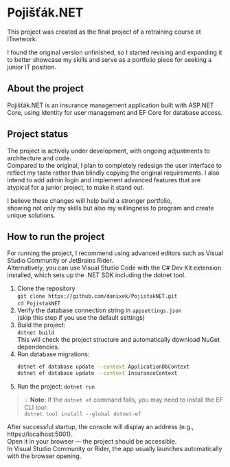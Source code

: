 # Pojišťák.NET

This project was created as the final project of a retraining course at ITnetwork.

I found the original version unfinished, so I started revising and expanding it
to better showcase my skills and serve as a portfolio piece for seeking a junior IT position.

## About the project

Pojišťák.NET is an insurance management application built with ASP.NET Core, using Identity for user management and EF Core for database access.

## Project status

The project is actively under development, with ongoing adjustments to architecture and code.  
Compared to the original, I plan to completely redesign the user interface to reflect my taste rather than blindly copying the original requirements.
I also intend to add admin login and implement advanced features that are atypical for a junior project, to make it stand out.

I believe these changes will help build a stronger portfolio,  
showing not only my skills but also my willingness to program and create unique solutions.

## How to run the project

For running the project, I recommend using advanced editors such as Visual Studio Community or JetBrains Rider.  
Alternatively, you can use Visual Studio Code with the C# Dev Kit extension installed, which sets up the .NET SDK including the dotnet tool.

1. Clone the repository  
   `git clone https://github.com/danixek/PojistakNET.git`  
   `cd PojistakNET`
2. Verify the database connection string in `appsettings.json`  
   (skip this step if you use the default settings)
3. Build the project:  
   `dotnet build`  
   This will check the project structure and automatically download NuGet dependencies.
4. Run database migrations:
   ```bash příkazy
   dotnet ef database update --context ApplicationDbContext
   dotnet ef database update --context InsuranceContext
5. Run the project:
   `dotnet run`
   
> 💡 **Note:** If the `dotnet ef` command fails, you may need to install the EF CLI tool:  
`dotnet tool install --global dotnet-ef`

After successful startup, the console will display an address (e.g., https://localhost:5001).  
Open it in your browser — the project should be accessible.  
In Visual Studio Community or Rider, the app usually launches automatically with the browser opening.
